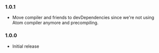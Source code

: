 ### 1.0.1

- Move compiler and friends to devDependencies since we're not using Atom compiler anymore and precompiling.

### 1.0.0

- Initial release
